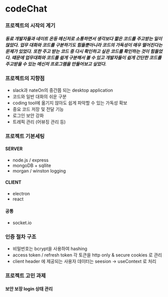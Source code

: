 # codeChat

### 프로젝트의 시작의 계기
##### 동료 개발자들과 네이트 온등 메신저로 소통하면서 생각보다 짧은 코드를 주고받는 일이 많았다.   업무 대화와 코드를 구분하기도 힘들뿐아니라 코드의 가독성이 매우 떨어진다는 문제가 있었다.   또한 주고 받는 코드 중 다시 확인하고 싶은 코드를 확인하는 것이 힘들었다. 떄문에 업무대화와 코드를 쉽게 구분해서 볼 수 있고 개발자들이 쉽게 간단한 코드를 주고받을 수 있는 메신저 프로그램을 만들어보고 싶었다.

### 프로젝트의 지향점 
- slack과 nateOn의 중간쯤 되는 desktop application
- 코드와 일반 대화의 쉬운 구분
- coding tool에 옮기지 않아도 쉽게 파악할 수 있는 가독성 확보
- 중요 코드 저장 및 전달 기능
- 로그인 보안 강화
- 트레픽 관리 (어뷰징 관리 등)


### 프로젝트 기본세팅  
#### SERVER
- node.js / express
- mongoDB  + sqllite 
- morgan / winston logging 

#### CLIENT 
- electron
- react

#### 공통
- socket.io

### 인증 절차 구조 
- 비밀번호는 bcrypt을 사용하여 hashing
- access token / refresh token 각 토큰을 http only & secure cookies 로 관리
- client header 에 제공되는 사용자 데이터는 seesion  -> useContext 로 처리 


### 프로젝트 고민 과제 
#### 보안 보장 login 상태 관리 

  
